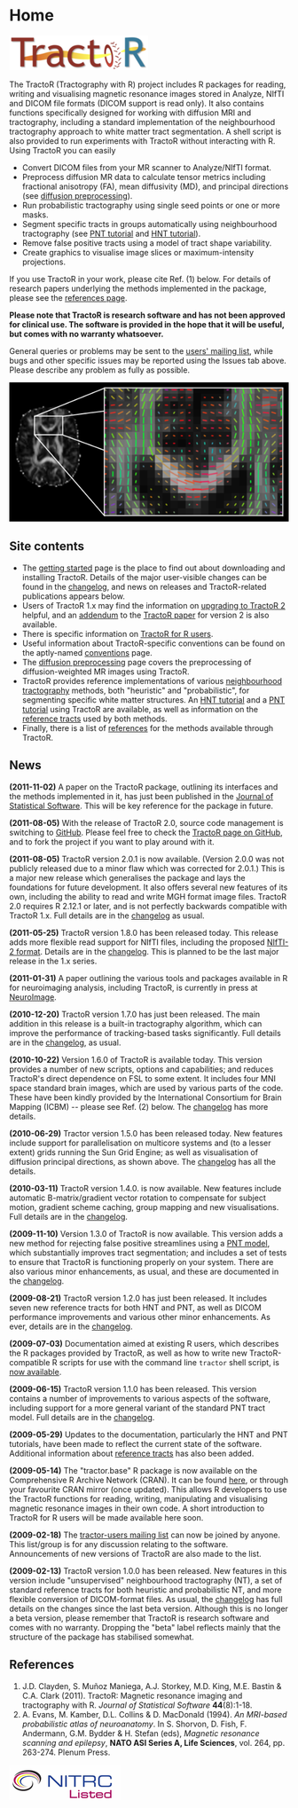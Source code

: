 # Home

<img class="graphic" src="logo.png" alt="TractoR logo" />

The TractoR (Tractography with R) project includes R packages for reading, writing and visualising magnetic resonance images stored in Analyze, NIfTI and DICOM file formats (DICOM support is read only). It also contains functions specifically designed for working with diffusion MRI and tractography, including a standard implementation of the neighbourhood tractography approach to white matter tract segmentation. A shell script is also provided to run experiments with TractoR without interacting with R. Using TractoR you can easily

* Convert DICOM files from your MR scanner to Analyze/NIfTI format.
* Preprocess diffusion MR data to calculate tensor metrics including fractional anisotropy (FA), mean diffusivity (MD), and principal directions (see [diffusion preprocessing](diffusion-preprocessing.html)).
* Run probabilistic tractography using single seed points or one or more masks.
* Segment specific tracts in groups automatically using neighbourhood tractography (see [PNT tutorial](PNT-tutorial.html) and [HNT tutorial](HNT-tutorial.html)).
* Remove false positive tracts using a model of tract shape variability.
* Create graphics to visualise image slices or maximum-intensity projections.

If you use TractoR in your work, please cite Ref. (1) below. For details of research papers underlying the methods implemented in the package, please see the [references page](references.html).

**Please note that TractoR is research software and has not been approved for clinical use. The software is provided in the hope that it will be useful, but comes with no warranty whatsoever.**

General queries or problems may be sent to the [users' mailing list](http://groups.google.com/group/tractor-users), while bugs and other specific issues may be reported using the Issues tab above. Please describe any problem as fully as possible.

![Diffusion principal directions](principal-directions.png)

## Site contents

- The [getting started](getting-started.html) page is the place to find out about downloading and installing TractoR. Details of the major user-visible changes can be found in the [changelog](changelog.html), and news on releases and TractoR-related publications appears below.
- Users of TractoR 1.x may find the information on [upgrading to TractoR 2](upgrading-to-TractoR-2.html) helpful, and an [addendum](paper-addendum.html) to the [TractoR paper](http://www.jstatsoft.org/v44/i08/) for version 2 is also available.
- There is specific information on [TractoR for R users](TractoR-for-R-users.html).
- Useful information about TractoR-specific conventions can be found on the aptly-named [conventions](conventions.html) page.
- The [diffusion preprocessing](diffusion-preprocessing.html) page covers the preprocessing of diffusion-weighted MR images using TractoR.
- TractoR provides reference implementations of various [neighbourhood tractography](http://www.homepages.ucl.ac.uk/~sejjjd2/research/#neighbourhood-tractography) methods, both "heuristic" and "probabilistic", for segmenting specific white matter structures. An [HNT tutorial](HNT-tutorial.html) and a [PNT tutorial](PNT-tutorial.html) using TractoR are available, as well as information on the [reference tracts](reference-tracts.html) used by both methods.
- Finally, there is a list of [references](references.html) for the methods available through TractoR.

## News

**(2011-11-02)** A paper on the TractoR package, outlining its interfaces and the methods implemented in it, has just been published in the [Journal of Statistical Software](http://www.jstatsoft.org/v44/i08/). This will be key reference for the package in future.

**(2011-08-05)** With the release of TractoR 2.0, source code management is switching to [GitHub](https://github.com). Please feel free to check the [TractoR page on GitHub](https://github.com/jonclayden/tractor), and to fork the project if you want to play around with it.

**(2011-08-05)** TractoR version 2.0.1 is now available. (Version 2.0.0 was not publicly released due to a minor flaw which was corrected for 2.0.1.) This is a major new release which generalises the package and lays the foundations for future development. It also offers several new features of its own, including the ability to read and write MGH format image files. TractoR 2.0 requires R 2.12.1 or later, and is not perfectly backwards compatible with TractoR 1.x. Full details are in the [changelog](changelog.html) as usual.

**(2011-05-25)** TractoR version 1.8.0 has been released today. This release adds more flexible read support for NIfTI files, including the proposed [NIfTI-2 format](http://www.nitrc.org/forum/forum.php?thread_id=2148&forum_id=1941). Details are in the [changelog](changelog.html). This is planned to be the last major release in the 1.x series.

**(2011-01-31)** A paper outlining the various tools and packages available in R for neuroimaging analysis, including TractoR, is currently in press at [NeuroImage](http://dx.doi.org/10.1016/j.neuroimage.2011.01.013).

**(2010-12-20)** TractoR version 1.7.0 has just been released. The main addition in this release is a built-in tractography algorithm, which can improve the performance of tracking-based tasks significantly. Full details are in the [changelog](changelog.html), as usual.

**(2010-10-22)** Version 1.6.0 of TractoR is available today. This version provides a number of new scripts, options and capabilities; and reduces TractoR's direct dependence on FSL to some extent. It includes four MNI space standard brain images, which are used by various parts of the code. These have been kindly provided by the International Consortium for Brain Mapping (ICBM) -- please see Ref. (2) below. The [changelog](changelog.html) has more details.

**(2010-06-29)** Tractor version 1.5.0 has been released today. New features include support for parallelisation on multicore systems and (to a lesser extent) grids running the Sun Grid Engine; as well as visualisation of diffusion principal directions, as shown above. The [changelog](changelog.html) has all the details.

**(2010-03-11)** TractoR version 1.4.0. is now available. New features include automatic B-matrix/gradient vector rotation to compensate for subject motion, gradient scheme caching, group mapping and new visualisations. Full details are in the [changelog](changelog.html).

**(2009-11-10)** Version 1.3.0 of TractoR is now available. This version adds a new method for rejecting false positive streamlines using a [PNT model](PNT-tutorial.html), which substantially improves tract segmentation; and includes a set of tests to ensure that TractoR is functioning properly on your system. There are also various minor enhancements, as usual, and these are documented in the [changelog](changelog.html).

**(2009-08-21)** TractoR version 1.2.0 has just been released. It includes seven new reference tracts for both HNT and PNT, as well as DICOM performance improvements and various other minor enhancements. As ever, details are in the [changelog](changelog.html).

**(2009-07-03)** Documentation aimed at existing R users, which describes the R packages provided by TractoR, as well as how to write new TractoR-compatible R scripts for use with the command line `tractor` shell script, is [now available](TractoR-for-R-users.html).

**(2009-06-15)** TractoR version 1.1.0 has been released. This version contains a number of improvements to various aspects of the software, including support for a more general variant of the standard PNT tract model. Full details are in the [changelog](changelog.html).

**(2009-05-29)** Updates to the documentation, particularly the HNT and PNT tutorials, have been made to reflect the current state of the software. Additional information about [reference tracts](reference-tracts.html) has also been added.

**(2009-05-14)** The "tractor.base" R package is now available on the Comprehensive R Archive Network (CRAN). It can be found [here](http://cran.r-project.org/web/packages/tractor.base/index.html), or through your favourite CRAN mirror (once updated). This allows R developers to use the TractoR functions for reading, writing, manipulating and visualising magnetic resonance images in their own code. A short introduction to TractoR for R users will be made available here soon.

**(2009-02-18)** The [tractor-users mailing list](http://groups.google.com/group/tractor-users) can now be joined by anyone. This list/group is for any discussion relating to the software. Announcements of new versions of TractoR are also made to the list.

**(2009-02-13)** TractoR version 1.0.0 has been released. New features in this version include "unsupervised" neighbourhood tractography (NT), a set of standard reference tracts for both heuristic and probabilistic NT, and more flexible conversion of DICOM-format files. As usual, the [changelog](changelog.html) has full details on the changes since the last beta version. Although this is no longer a beta version, please remember that TractoR is research software and comes with no warranty. Dropping the "beta" label reflects mainly that the structure of the package has stabilised somewhat.

## References

1. J.D. Clayden, S. Muñoz Maniega, A.J. Storkey, M.D. King, M.E. Bastin & C.A. Clark (2011). TractoR: Magnetic resonance imaging and tractography with R. _Journal of Statistical Software_ **44**(8):1-18.
2. A. Evans, M. Kamber, D.L. Collins & D. MacDonald (1994). _An MRI-based probabilistic atlas of neuroanatomy_. In S. Shorvon, D. Fish, F. Andermann, G.M. Bydder & H. Stefan (eds), _Magnetic resonance scanning and epilepsy_, **NATO ASI Series A, Life Sciences**, vol. 264, pp. 263-274. Plenum Press.

[![NITRC logo](nitrc.png)](http://www.nitrc.org/projects/tractor)
